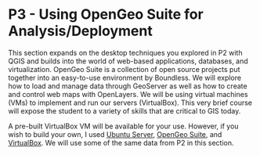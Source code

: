 # P3 - Using OpenGeo Suite for Analysis/Deployment

This section expands on the desktop techniques you explored in P2 with QGIS and builds into the world of web-based applications, databases, and virtualization. OpenGeo Suite is a collection of open source projects put together into an easy-to-use environment by Boundless. We will explore how to load and manage data through GeoServer as well as how to create and control web maps with OpenLayers. We will be using virtual machines (VMs) to implement and run our servers (VirtualBox). This very brief course will expose the student to a variety of skills that are critical to GIS today.

A pre-built VirtualBox VM will be available for your use. However, if you wish to build your own, I used [Ubuntu Server](http://www.ubuntu.com/server), [OpenGeo Suite](https://connect.boundlessgeo.com/docs/suite/4.8/intro/installation/), and [VirtualBox](https://www.virtualbox.org/). We will use some of the same data from P2 in this section.
